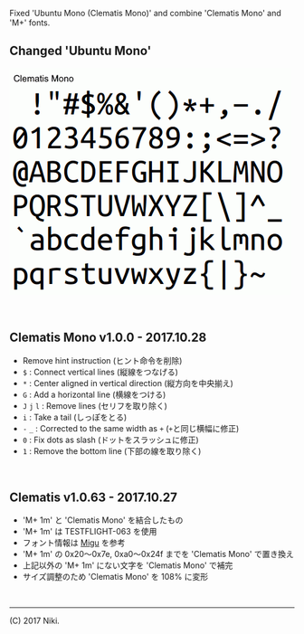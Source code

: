 Fixed 'Ubuntu Mono (Clematis Mono)' and combine 'Clematis Mono' and 'M+' fonts.  


Changed 'Ubuntu Mono'
---------------------
![](font.gif)


<br>

Clematis Mono v1.0.0 - 2017.10.28
---------------------------------
- Remove hint instruction (ヒント命令を削除)
- `$`         : Connect vertical lines (縦線をつなげる)
- `*`         : Center aligned in vertical direction (縦方向を中央揃え)
- `G`         : Add a horizontal line (横線をつける)
- `J` `j` `l` : Remove lines (セリフを取り除く)
- `i`         : Take a tail (しっぽをとる)
- `-` `_`     : Corrected to the same width as `+` (`+`と同じ横幅に修正)
- `0`         : Fix dots as slash (ドットをスラッシュに修正)
- `1`         : Remove the bottom line (下部の線を取り除く)


<br>

Clematis v1.0.63 - 2017.10.27
-----------------------------
- 'M+ 1m' と 'Clematis Mono' を結合したもの
- 'M+ 1m' は TESTFLIGHT-063 を使用
- フォント情報は [Migu](http://mix-mplus-ipa.osdn.jp/migu/) を参考
- 'M+ 1m' の 0x20～0x7e, 0xa0～0x24f までを 'Clematis Mono' で置き換え
- 上記以外の 'M+ 1m' にない文字を 'Clematis Mono' で補完
- サイズ調整のため 'Clematis Mono' を 108% に変形


<br>

***
(C) 2017 Niki.

